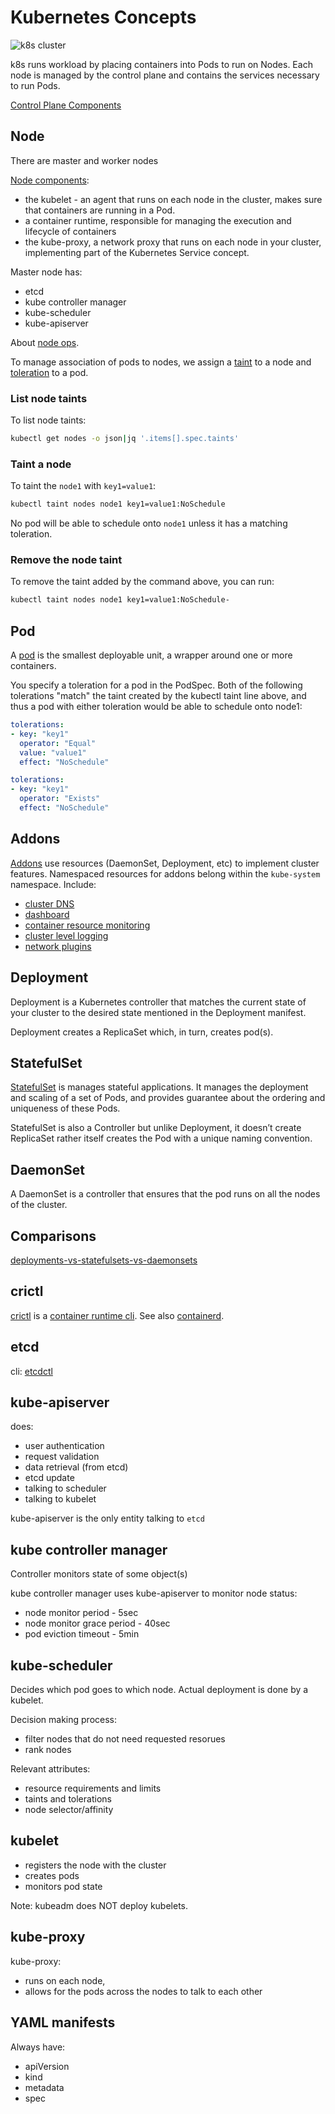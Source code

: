# Kubernetes Concepts

![k8s cluster](https://kubernetes.io/images/docs/components-of-kubernetes.svg)

k8s runs workload by placing containers into Pods to run on Nodes.
Each node is managed by the control plane and contains the services necessary
to run Pods.

[Control Plane Components](https://kubernetes.io/docs/concepts/overview/components/#control-plane-components)

## Node

There are master and worker nodes

[Node components](https://kubernetes.io/docs/concepts/overview/components/#node-components):

* the kubelet - an agent that runs on each node in the cluster, makes sure that
containers are running in a Pod.
* a container runtime, responsible for managing the execution and lifecycle of
containers
* the kube-proxy, a network proxy that runs on each node in your cluster,
implementing part of the Kubernetes Service concept.

Master node has:

* etcd
* kube controller manager
* kube-scheduler
* kube-apiserver

About [node ops](kubectl-nodes.html).

To manage association of pods to nodes, we assign a
[taint](https://kubernetes.io/docs/concepts/scheduling-eviction/taint-and-toleration/)
to a node and [toleration](https://kubernetes.io/docs/concepts/scheduling-eviction/taint-and-toleration/)
to a pod.

### List node taints

To list node taints:
```sh
kubectl get nodes -o json|jq '.items[].spec.taints'
```

### Taint a node

To taint the `node1` with `key1=value1`:
```sh
kubectl taint nodes node1 key1=value1:NoSchedule
```
No pod will be able to schedule onto `node1` unless it has a matching
toleration.

### Remove the node taint

To remove the taint added by the command above, you can run:

```sh
kubectl taint nodes node1 key1=value1:NoSchedule-
```

## Pod

A [pod](https://kubernetes.io/docs/concepts/workloads/pods/) is the smallest
deployable unit, a wrapper around one or more containers.

You specify a toleration for a pod in the PodSpec. Both of the following
tolerations "match" the taint created by the kubectl taint line above, and thus
a pod with either toleration would be able to schedule onto node1:

```yaml
tolerations:
- key: "key1"
  operator: "Equal"
  value: "value1"
  effect: "NoSchedule"
```

```yaml
tolerations:
- key: "key1"
  operator: "Exists"
  effect: "NoSchedule"
```

## Addons

[Addons](https://kubernetes.io/docs/concepts/overview/components/#addons) use
resources (DaemonSet, Deployment, etc) to implement cluster features.
Namespaced resources for addons belong within the `kube-system` namespace.
Include:

* [cluster DNS](https://kubernetes.io/docs/concepts/services-networking/dns-pod-service/)
* [dashboard](https://kubernetes.io/docs/tasks/access-application-cluster/web-ui-dashboard/)
* [container resource monitoring](https://kubernetes.io/docs/tasks/debug/debug-cluster/resource-usage-monitoring/)
* [cluster level logging](https://kubernetes.io/docs/concepts/cluster-administration/logging/)
* [network plugins](https://kubernetes.io/docs/concepts/extend-kubernetes/compute-storage-net/network-plugins/)

## Deployment

Deployment is a Kubernetes controller that matches the current state of your
cluster to the desired state mentioned in the Deployment manifest.

Deployment creates a ReplicaSet which, in turn, creates pod(s).

## StatefulSet

[StatefulSet](https://kubernetes.io/docs/concepts/workloads/controllers/statefulset/)
is manages stateful applications. It manages the deployment and scaling of a
set of Pods, and provides guarantee about the ordering and uniqueness of these
Pods.

StatefulSet is also a Controller but unlike Deployment, it doesn’t create
ReplicaSet rather itself creates the Pod with a unique naming convention.

## DaemonSet

A DaemonSet is a controller that ensures that the pod runs on all the nodes of
the cluster.

## Comparisons

[deployments-vs-statefulsets-vs-daemonsets](https://medium.com/stakater/k8s-deployments-vs-statefulsets-vs-daemonsets-60582f0c62d4)

## crictl

[crictl](https://kubernetes.io/docs/tasks/debug/debug-cluster/crictl/) is a
[container runtime cli](https://github.com/kubernetes-sigs/cri-tools/blob/master/docs/crictl.md).
See also [containerd](/apps/docker/containerd.html).

## etcd

cli: [etcdctl](./etcdctl.md)

## kube-apiserver

does:

* user authentication
* request validation
* data retrieval (from etcd)
* etcd update
* talking to scheduler
* talking to kubelet

kube-apiserver is the only entity talking to `etcd`

## kube controller manager

Controller monitors state of some object(s)

kube controller manager uses kube-apiserver to monitor node status:

* node monitor period - 5sec
* node monitor grace period - 40sec
* pod eviction timeout - 5min


## kube-scheduler

Decides which pod goes to which node.  Actual deployment is done by a kubelet.

Decision making process:

* filter nodes that do not need requested resorues
* rank nodes

Relevant attributes:

* resource requirements and limits
* taints and tolerations
* node selector/affinity

## kubelet

* registers the node with the cluster
* creates pods
* monitors pod state

Note: kubeadm does NOT deploy kubelets.

## kube-proxy

kube-proxy:

* runs on each node,
* allows for the pods across the nodes to talk to each other

## YAML manifests

Always have:

* apiVersion
* kind
* metadata
* spec
